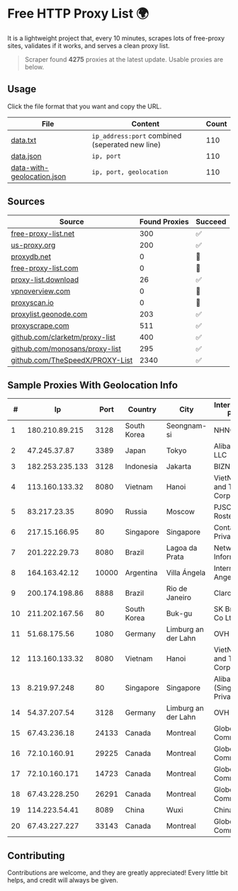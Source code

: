 
# Free HTTP Proxy List 🌍

It is a lightweight project that, every 10 minutes, scrapes lots of free-proxy sites, validates if it works, and serves a clean proxy list.


> Scraper found **4275** proxies at the latest update. Usable proxies are below.

## Usage

Click the file format that you want and copy the URL.


|File|Content|Count|
|----|-------|-----|
|[data.txt](https://raw.githubusercontent.com/themiralay/Proxy-List-World/master/data.txt)|`ip_address:port` combined (seperated new line)|110|
|[data.json](https://raw.githubusercontent.com/themiralay/Proxy-List-World/master/data.json)|`ip, port`|110|
|[data-with-geolocation.json](https://raw.githubusercontent.com/themiralay/Proxy-List-World/master/data-with-geolocation.json)|`ip, port, geolocation`|110|

## Sources

|Source|Found Proxies|Succeed|
|------|-------------|-------|
|[free-proxy-list.net](https://free-proxy-list.net)|300|✅|
|[us-proxy.org](https://www.us-proxy.org)|200|✅|
|[proxydb.net](http://proxydb.net)|0|🚫|
|[free-proxy-list.com](https://free-proxy-list.com/?page=&port=&type%5B%5D=http&type%5B%5D=https&up_time=0&search=Search)|0|🚫|
|[proxy-list.download](https://www.proxy-list.download/HTTP)|26|✅|
|[vpnoverview.com](https://vpnoverview.com/privacy/anonymous-browsing/free-proxy-servers)|0|🚫|
|[proxyscan.io](https://www.proxyscan.io)|0|🚫|
|[proxylist.geonode.com](https://proxylist.geonode.com/api/proxy-list?limit=300&page=1&sort_by=lastChecked&sort_type=desc&protocols=http,https)|203|✅|
|[proxyscrape.com](https://api.proxyscrape.com/v2/?request=displayproxies&protocol=http&timeout=10000&country=all&ssl=all&anonymity=all)|511|✅|
|[github.com/clarketm/proxy-list](https://raw.githubusercontent.com/clarketm/proxy-list/master/proxy-list-raw.txt)|400|✅|
|[github.com/monosans/proxy-list](https://raw.githubusercontent.com/monosans/proxy-list/main/proxies/http.txt)|295|✅|
|[github.com/TheSpeedX/PROXY-List](https://raw.githubusercontent.com/TheSpeedX/PROXY-List/master/http.txt)|2340|✅|


## Sample Proxies With Geolocation Info

|#|Ip|Port|Country|City|Internet Service Provider|
|-|--|----|-------|----|-------------------------|
|1|180.210.89.215|3128|South Korea|Seongnam-si|NHNCLOUD|
|2|47.245.37.87|3389|Japan|Tokyo|Alibaba Cloud LLC|
|3|182.253.235.133|3128|Indonesia|Jakarta|BIZNET|
|4|113.160.133.32|8080|Vietnam|Hanoi|VietNam Post and Telecom Corporation|
|5|83.217.23.35|8090|Russia|Moscow|PJSC Rostelecom|
|6|217.15.166.95|80|Singapore|Singapore|Contabo Asia Private Limited|
|7|201.222.29.73|8080|Brazil|Lagoa da Prata|Netwise Informatica Ltda|
|8|164.163.42.12|10000|Argentina|Villa Ángela|Interret Villa Angela SRL|
|9|200.174.198.86|8888|Brazil|Rio de Janeiro|Claro S.A|
|10|211.202.167.56|80|South Korea|Buk-gu|SK Broadband Co Ltd|
|11|51.68.175.56|1080|Germany|Limburg an der Lahn|OVH SAS|
|12|113.160.133.32|8080|Vietnam|Hanoi|VietNam Post and Telecom Corporation|
|13|8.219.97.248|80|Singapore|Singapore|Alibaba Cloud (Singapore) Private Limited|
|14|54.37.207.54|3128|Germany|Limburg an der Lahn|OVH SAS|
|15|67.43.236.18|24133|Canada|Montreal|GloboTech Communications|
|16|72.10.160.91|29225|Canada|Montreal|GloboTech Communications|
|17|72.10.160.171|14723|Canada|Montreal|GloboTech Communications|
|18|67.43.228.250|26291|Canada|Montreal|GloboTech Communications|
|19|114.223.54.41|8089|China|Wuxi|Chinanet|
|20|67.43.227.227|33143|Canada|Montreal|GloboTech Communications|



## Contributing

Contributions are welcome, and they are greatly appreciated! Every
little bit helps, and credit will always be given.

